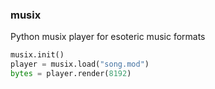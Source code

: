 
### musix

Python musix player for esoteric music formats

```python
musix.init()
player = musix.load("song.mod")
bytes = player.render(8192)
```
